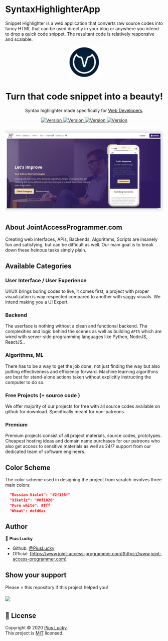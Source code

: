 # SyntaxHighlighterApp
Snippet Highlighter is a web application that converts raw source codes into fancy HTML that can be used directly in your blog or anywhere you intend to drop a quick code snippet. The resultant code is relatively responsive and scalable.

<p align="center">
  <img alt="SHA Logo" src="https://raw.githubusercontent.com/PiusLucky/SyntaxHighlighterApp/master/staticfiles/img/logo.svg" width="100" />
</p>
<h1 align="center">
  Turn that code snippet into a beauty!
</h1>
<p align="center">
 Syntax highlighter made specifically for <a href="https://www.joint-access-programmer.com/">Web Developers</a>.
</p>
<p align="center">
    <a href="https://github.com/pygments/pygments/workflows/Pygments/badge.svg">
       <img alt="Version" src="https://github.com/pygments/pygments/workflows/Pygments/badge.svg" />
    </a>
    <a href="https://img.shields.io/website-up-down-green-red/http/shields.io.svg">
       <img alt="Version" src="https://img.shields.io/website-up-down-green-red/http/shields.io.svg" />
    </a>
    <a href="https://img.shields.io/badge/python-3.7.2-blue.svg">
       <img alt="Version" src="https://img.shields.io/badge/python-3.7.2-blue.svg" />
    </a>
     <a href="https://img.shields.io/pypi/l/ansicolortags.svg">
       <img alt="Version" src="https://img.shields.io/pypi/l/ansicolortags.svg" />
    </a>
     
 
</p>

   
![demo](https://github.com/PiusLucky/joint-access-programmer-Pro-/blob/master/static/asset/img/dashboard.png?raw=true)

## About JointAccessProgrammer.com

Creating web interfaces, APIs, Backends, Algorithms, Scripts are insanely fun and satisfying, but can be difficult as well. Our main goal is to break down these heinous tasks simply plain.

## Available Categories

### User Interface / User Experience
UI/UX brings boring codes to live, it comes first, a project with proper visualization is way respected compared to another with saggy visuals. We intend making you a UI Expert.

### Backend
The userface is nothing without a clean and functional backend. The complexities and logic behind the scenes as well as building <code>APIS</code> which are wired with server-side programming languages like Python, NodeJS, ReactJS..

### Algorithms, ML
There has to be a way to get the job done, not just finding the way but also putting effectiveness and efficiency forward. Machine learning algorithms are best for stand-alone actions taken without explicitly instructing the computer to do so.

### Free Projects (+ source code )
We offer majority of our projects for free with all source codes available on github for download. Specifically meant for non-patreons.


### Premium
Premium projects consist of all project materials, source codes, prototypes. Cheapest hosting ideas and domain name purchases for our patreons who also get access to sensitive materials as well as 24/7 support from our dedicated team of software engineers.


## Color Scheme

The color scheme used in designing the project from scratch involves three main colors:

```json
  "Russian Violet": "#2f195f"
  "Xiketic": "#0f1020"
  "Pure white": #fff
  "Wheat": #efd6ac
```


## Author

👤 **Pius Lucky**

- Github: [@PiusLucky](https://github.com/PiusLucky)
- Official: [https://www.joint-access-programmer.com](https://www.joint-access-programmer.com)

## Show your support

Please ⭐️ this repository if this project helped you!

<a href="https://www.patreon.com/jointaccessprogrammer">
  <img src="https://c5.patreon.com/external/logo/become_a_patron_button@2x.png" width="160">
</a>

## 📝 License

Copyright © 2020 [Pius Lucky](https://github.com/PiusLucky).<br />
This project is [MIT](https://github.com/PiusLucky/joint-access-programmer-Pro-/blob/master/LICENSE) licensed.

